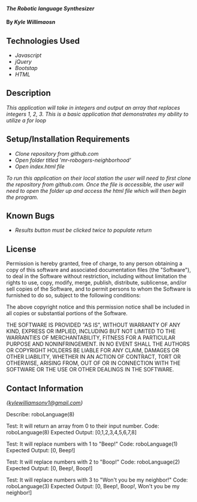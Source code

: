 #### _The Robotic language Synthesizer_

#### By _**Kyle Willimaosn**_

## Technologies Used

* _Javascript_
* _jQuery_
* _Bootstap_
* _HTML_

## Description

_This application will take in integers and output an array that replaces integers 1, 2, 3.  This is a basic application that demonstrates my ability to utilize a for loop_

## Setup/Installation Requirements

* _Clone repository from github.com_
* _Open folder titled 'mr-robogers-neighborhood'_
* _Open index.html file_

_To run this application on their local station the user will need to first clone the repository from github.com.  Once the file is accessible, the user will need to open the folder up and access the html file which will then begin the program._

## Known Bugs

* _Results button must be clicked twice to populate return_


## License

Permission is hereby granted, free of charge, to any person obtaining a copy of this software and associated documentation files (the "Software"), to deal in the Software without restriction, including without limitation the rights to use, copy, modify, merge, publish, distribute, sublicense, and/or sell copies of the Software, and to permit persons to whom the Software is furnished to do so, subject to the following conditions:

The above copyright notice and this permission notice shall be included in all copies or substantial portions of the Software.

THE SOFTWARE IS PROVIDED "AS IS", WITHOUT WARRANTY OF ANY KIND, EXPRESS OR IMPLIED, INCLUDING BUT NOT LIMITED TO THE WARRANTIES OF MERCHANTABILITY, FITNESS FOR A PARTICULAR PURPOSE AND NONINFRINGEMENT. IN NO EVENT SHALL THE AUTHORS OR COPYRIGHT HOLDERS BE LIABLE FOR ANY CLAIM, DAMAGES OR OTHER LIABILITY, WHETHER IN AN ACTION OF CONTRACT, TORT OR OTHERWISE, ARISING FROM, OUT OF OR IN CONNECTION WITH THE SOFTWARE OR THE USE OR OTHER DEALINGS IN THE SOFTWARE.

## Contact Information

_{kylewilliamsonv1@gmail.com}_ 

Describe: roboLanguage(8)

Test: It will return an array from 0 to their input number.
Code: roboLanguage(8)
Expected Output: [0,1,2,3,4,5,6,7,8]

Test: It will replace numbers with 1 to "Beep!"
Code: roboLanguage(1)
Expected Output: [0, Beep!]

Test: It will replace numbers with 2 to "Boop!"
Code: roboLanguage(2)
Expected Output: [0, Beep!, Boop!]

Test: It will replace numbers with 3 to "Won't you be my neighbor!"
Code: roboLanguage(3)
Expected Output: [0, Beep!, Boop!, Won't you be my neighbor!]











